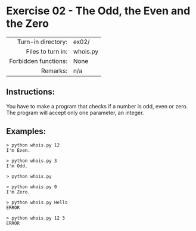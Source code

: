 # Exercise 02 - The Odd, the Even and the Zero

|                         |                    |
| -----------------------:| ------------------ |
|   Turn-in directory:    |  ex02/             |
|   Files to turn in:     |  whois.py          |
|   Forbidden functions:  |  None              |
|   Remarks:              |  n/a               |

## Instructions:

You have to make a program that checks if a number is odd, even or zero.  
The program will accept only one parameter, an integer.

## Examples:

```console
> python whois.py 12
I'm Even.

> python whois.py 3
I'm Odd.

> python whois.py

> python whois.py 0
I'm Zero.

> python whois.py Hello
ERROR

> python whois.py 12 3
ERROR
```



